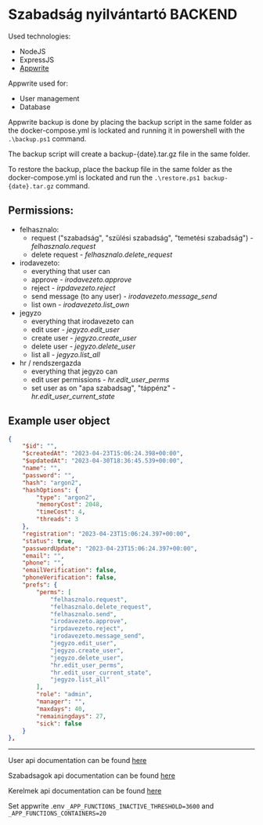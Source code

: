 # Szabadság nyilvántartó BACKEND

Used technologies:
 - NodeJS
 - ExpressJS
 - [Appwrite](https://appwrite.io/)

Appwrite used for:
 - User management
 - Database

Appwrite backup is done by placing the backup script in the same folder as the docker-compose.yml is lockated and running it in powershell with the `.\backup.ps1` command.

The backup script will create a backup-{date}.tar.gz file in the same folder.

To restore the backup, place the backup file in the same folder as the docker-compose.yml is lockated and run the `.\restore.ps1 backup-{date}.tar.gz` command.

## Permissions:
 - felhasznalo: 
   - request ("szabadság", "szülési szabadság", "temetési szabadság") - _felhasznalo.request_
   - delete request - _felhasznalo.delete_request_
 - irodavezeto:
   - everything that user can
   - approve - _irodavezeto.approve_
   - reject - _irpdavezeto.reject_
   - send message (to any user) - _irodavezeto.message_send_
   - list own - _irodavezeto.list_own_
 - jegyzo
   - everything that irodavezeto can
   - edit user - _jegyzo.edit_user_
   - create user - _jegyzo.create_user_
   - delete user - _jegyzo.delete_user_
   - list all - _jegyzo.list_all_
 - hr / rendszergazda
   - everything that jegyzo can
   - edit user permissions - _hr.edit_user_perms_
   - set user as on "apa szabadsag", "táppénz" - _hr.edit_user_current_state_

## Example user object
```json
{
    "$id": "",
    "$createdAt": "2023-04-23T15:06:24.398+00:00",
    "$updatedAt": "2023-04-30T18:36:45.539+00:00",
    "name": "",
    "password": "",
    "hash": "argon2",
    "hashOptions": {
        "type": "argon2",
        "memoryCost": 2048,
        "timeCost": 4,
        "threads": 3
    },
    "registration": "2023-04-23T15:06:24.397+00:00",
    "status": true,
    "passwordUpdate": "2023-04-23T15:06:24.397+00:00",
    "email": "",
    "phone": "",
    "emailVerification": false,
    "phoneVerification": false,
    "prefs": {
        "perms": [
            "felhasznalo.request",
            "felhasznalo.delete_request",
            "felhasznalo.send",
            "irodavezeto.approve",
            "irpdavezeto.reject",
            "irodavezeto.message_send",
            "jegyzo.edit_user",
            "jegyzo.create_user",
            "jegyzo.delete_user",
            "hr.edit_user_perms",
            "hr.edit_user_current_state",
            "jegyzo.list_all"
        ],
        "role": "admin",
        "manager": "",
        "maxdays": 40,
        "remainingdays": 27,
        "sick": false
    }
},
```

---

User api documentation can be found [here](https://documenter.getpostman.com/view/10735883/2s93Y5PKYK)

Szabadsagok api documentation can be found [here](https://documenter.getpostman.com/view/10735883/2s93eU1tSL)

Kerelmek api documentation can be found [here](https://documenter.getpostman.com/view/10735883/2s93eU1tWb)

Set appwrite .env `_APP_FUNCTIONS_INACTIVE_THRESHOLD=3600` and `_APP_FUNCTIONS_CONTAINERS=20`